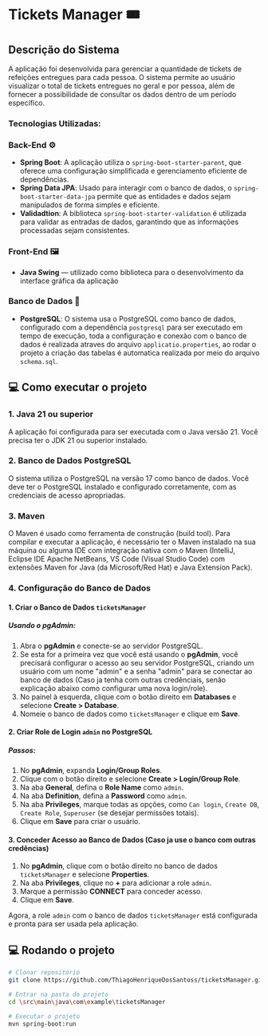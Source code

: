 # Tickets Manager 🎟

## Descrição do Sistema

A aplicação foi desenvolvida para gerenciar a quantidade de tickets de refeições entregues para cada pessoa. 
O sistema permite ao usuário visualizar o total de tickets entregues no geral e por pessoa, além de fornecer a possibilidade de consultar os dados dentro de um período específico.

### Tecnologias Utilizadas:

### Back-End ⚙
- **Spring Boot**: A aplicação utiliza o `spring-boot-starter-parent`, que oferece uma configuração simplificada e gerenciamento eficiente de dependências.
- **Spring Data JPA**: Usado para interagir com o banco de dados, o `spring-boot-starter-data-jpa` permite que as entidades e dados sejam manipulados de forma simples e eficiente.
- **Validadtion**: A biblioteca `spring-boot-starter-validation` é utilizada para validar as entradas de dados, garantindo que as informações processadas sejam consistentes.
  
### Front-End 🖼️
- **Java Swing** — utilizado como biblioteca para o desenvolvimento da interface gráfica da aplicação

### Banco de Dados 💾 
- **PostgreSQL**: O sistema usa o PostgreSQL como banco de dados, configurado com a dependência `postgresql` para ser executado em tempo de execução, toda a configuração e conexão com o banco de dados
   é realizada atraves do arquivo `applicatio.properties`, ao rodar o projeto a criação das tabelas é automatica realizada por meio do arquivo `schema.sql`.


## 💻 Como executar o projeto

### 1. **Java 21 ou superior**
   A aplicação foi configurada para ser executada com o Java versão 21. Você precisa ter o JDK 21 ou superior instalado.

### 2. **Banco de Dados PostgreSQL**
   O sistema utiliza o PostgreSQL na versão 17 como banco de dados. Você deve ter o PostgreSQL instalado e configurado corretamente, com as credenciais de acesso apropriadas.

### 3. **Maven**
   O Maven é usado como ferramenta de construção (build tool). Para compilar e executar a aplicação, é necessário ter o Maven instalado na sua máquina ou alguma IDE com integração nativa com o Maven (IntelliJ, Eclipse IDE Apache NetBeans, VS Code (Visual Studio Code) com extensões Maven for Java (da Microsoft/Red Hat) e Java Extension Pack).

### 4. **Configuração do Banco de Dados**

#### 1. **Criar o Banco de Dados `ticketsManager`**

##### Usando o pgAdmin:
1. Abra o **pgAdmin** e conecte-se ao servidor PostgreSQL.
2. Se esta for a primeira vez que você está usando o **pgAdmin**, você precisará configurar o acesso ao seu servidor PostgreSQL, criando um usuário com um nome "admin" e a senha "admin" para se conectar ao banco de dados (Caso ja tenha com outras credênciais, senão explicação abaixo como configurar uma nova login/role).
3. No painel à esquerda, clique com o botão direito em **Databases** e selecione **Create > Database**.
4. Nomeie o banco de dados como `ticketsManager` e clique em **Save**.

#### 2. **Criar Role de Login `admin` no PostgreSQL**

##### Passos:
1. No **pgAdmin**, expanda **Login/Group Roles**.
2. Clique com o botão direito e selecione **Create > Login/Group Role**.
3. Na aba **General**, defina o **Role Name** como `admin`.
4. Na aba **Definition**, defina a **Password** como `admin`.
5. Na aba **Privileges**, marque todas as opções, como `Can login`, `Create DB`, `Create Role`, `Superuser` (se desejar permissões totais).
6. Clique em **Save** para criar o usuário.

#### 3. **Conceder Acesso ao Banco de Dados (Caso ja use o banco com outras credências)**

1. No **pgAdmin**, clique com o botão direito no banco de dados `ticketsManager` e selecione **Properties**.
2. Na aba **Privileges**, clique no **+** para adicionar a role `admin`.
3. Marque a permissão **CONNECT** para conceder acesso.
4. Clique em **Save**.

Agora, a role `admin` com o banco de dados `ticketsManager` está configurada e pronta para ser usada pela aplicação.

## 💻 Rodando o projeto
```sh
# Clonar repositório
git clone https://github.com/ThiagoHenriqueDosSantoss/ticketsManager.git

# Entrar na pasta do projeto
cd \src\main\java\com\example\ticketsManager

# Executar o projeto
mvn spring-boot:run
```
